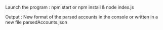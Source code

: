 Launch the program : npm start or npm install & node index.js

Output : New format of the parsed accounts in the console or written in a new file parsedAccounts.json


